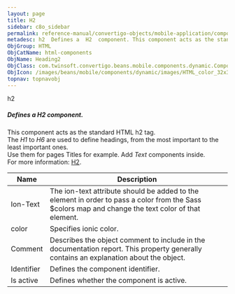 ```yaml
---
layout: page
title: H2
sidebar: c8o_sidebar
permalink: reference-manual/convertigo-objects/mobile-application/components/html-components/h2/
metadesc: h2  Defines a  H2  component. This component acts as the standard HTML h2 tag. The  H1  to  H6  are used to define headings, from the most important t
ObjGroup: HTML
ObjCatName: html-components
ObjName: Heading2
ObjClass: com.twinsoft.convertigo.beans.mobile.components.dynamic.ComponentManager$1
ObjIcon: /images/beans/mobile/components/dynamic/images/HTML_color_32x32.png
topnav: topnavobj
---
```

h2<br/>

##### Defines a <i>H2</i> component.<br/>
This component acts as the standard HTML h2 tag.<br/>
The <i>H1</i> to <i>H6</i> are used to define headings, from the most important to the least important ones.<br/>
Use them for pages Titles for example. Add <i>Text</i> components inside.<br/>
 For more information: <a href='https://www.w3schools.com/tags/tag_hn.asp' target='_blank'>H2</a>.

Name | Description 
--- | ---
Ion-Text | The ion-text attribute should be added to the element in order to pass a color from the Sass $colors map and change the text color of that element.
color | Specifies ionic color.
Comment | Describes the object comment to include in the documentation report.  This property generally contains an explanation about the object. 
Identifier | Defines the component identifier.  
Is active | Defines whether the component is active. 

